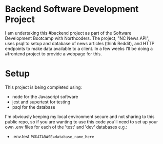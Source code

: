 # Backend Software Development Project

I am undertaking this #backend project as part of the Software Development Bootcamp with Northcoders. The project, "NC News API", uses psql to setup and database of news articles (think Reddit), and HTTP endpoints to make data available to a client. In a few weeks I'll be doing a #frontend project to provide a webpage for this.

# Setup

This project is being completed using:

-   node for the Javascript software
-   jest and supertest for testing
-   psql for the database

I'm obviously keeping my local environment secure and not sharing to this public repo, so if you are wanting to use this code you'll need to set up your own .env files for each of the 'test' and 'dev' databases e.g.:

-   .env.test `PGDATABASE=database_name_here`
